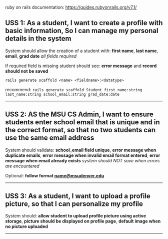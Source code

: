 ruby on rails documentation: https://guides.rubyonrails.org/v7.1/

## USS 1: As a student, I want to create a profile with basic information, So I can manage my personal details in the system

 System should allow the creation of a student with: **first name**, **last name**, **email**, **grad date** *all fields required*

 If required field is missing student should see: **error message** and **record should not be saved**

`rails generate scaffold <name> <fieldname>:<datatype>`

recommend: `rails generate scaffold Student first_name:string last_name:string school_email:string grad_date:date`
___

## USS 2: AS the MSU CS Admin, I want to ensure students enter school email that is unique and in the correct format, so that no two students can use the same email address

 System should validate: **school_email field unique**, **error message when duplicate emails**, **error message when invalid email format entered**, **error message when email already exists** *system should NOT save when errors are encountered* 

 Optional: **follow format name@msudenver.edu**

___

## USS 3: As a student, I want to upload a profile picture, so that I can personalize my profile

 System should: **allow student to upload profile picture using active storage**, **picture should be displayed on profile page**, **default image when no picture uploaded**

___

